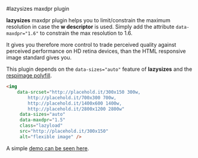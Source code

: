 #lazysizes maxdpr plugin

**lazysizes** maxdpr plugin helps you to limit/constrain the maximum resolution in case the **w descriptor** is used. Simply add the attribute ``data-maxdpr="1.6"`` to constrain the max resolution to 1.6.

It gives you therefore more control to trade perceived quality against perceived performance on HD retina devices, than the HTML responsive image standard gives you.

This plugin depends on the ``data-sizes="auto"`` feature of **lazysizes** and the [respimage polyfill](https://github.com/aFarkas/respimage).

```html
<img
    data-srcset="http://placehold.it/300x150 300w,
    	http://placehold.it/700x300 700w,
    	http://placehold.it/1400x600 1400w,
    	http://placehold.it/2800x1200 2800w"
     data-sizes="auto"
     data-maxdpr="1.5"
     class="lazyload"
     src="http://placehold.it/300x150"
     alt="flexible image" />
```

A simple [demo can be seen here](http://afarkas.github.io/lazysizes/maxdpr/). 
